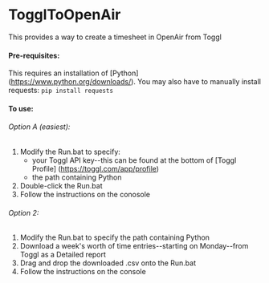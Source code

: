 # TogglToOpenAir
This provides a way to create a timesheet in OpenAir from Toggl

#### Pre-requisites:
This requires an installation of [Python] (https://www.python.org/downloads/).  You may also have to manually install requests:  `pip install requests`

#### To use:

###### Option A (easiest):
1) Modify the Run.bat to specify:
    - your Toggl API key--this can be found at the bottom of [Toggl Profile] (https://toggl.com/app/profile)
    - the path containing Python
2) Double-click the Run.bat
3) Follow the instructions on the conosole

###### Option 2:
1) Modify the Run.bat to specify the path containing Python
2) Download a week's worth of time entries--starting on Monday--from Toggl as a Detailed report
3) Drag and drop the downloaded .csv onto the Run.bat
4) Follow the instructions on the console
